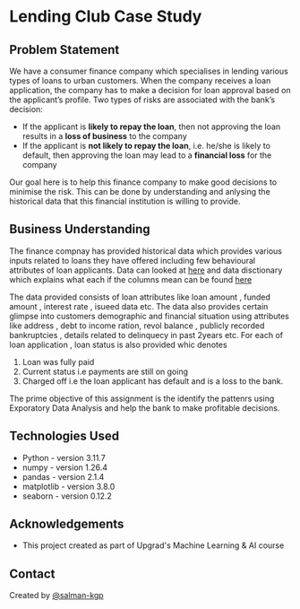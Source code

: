 # Lending Club Case Study

## Problem Statement

We have a consumer finance company which specialises in lending various types of loans to urban customers. When the company receives a loan application, the company has to make a decision for loan approval based on the applicant’s profile. Two types of risks are associated with the bank’s decision:

* If the applicant is **likely to repay the loan**, then not approving the loan results in a **loss of business** to the company
* If the applicant is **not likely to repay the loan**, i.e. he/she is likely to default, then approving the loan may lead to a **financial loss** for the company

Our goal here is to help this finance company to make good decisions to minimise the risk. This can be done by understanding and anlysing the historical data that this financial institution is willing to provide.

## Business Understanding
The finance compnay has provided historical data which provides various inputs related to loans they have offered including few behavioural attributes of loan applicants. 
Data can looked at [here](https://github.com/salman-kgp/LendingClubCaseStudy/tree/main/Data) and data disctionary which explains what each if the columns mean can be found [here](https://github.com/salman-kgp/LendingClubCaseStudy/tree/main/Data)

The data provided consists of loan attributes like loan amount , funded amount , interest rate , isueed data etc.
The data also provides certain glimpse into customers demographic and financial situation using attributes like address , debt to income ration, revol balance , publicly recorded bankruptcies , details related to delinquecy in past 2years etc.
For each of loan application , loan status is also provided whic denotes 
1. Loan was fully paid
2. Current status i.e payments are still on going
3. Charged off i.e the loan applicant has default and is a loss to the bank.

The prime objective of this assignment is the identify the pattenrs using Exporatory Data Analysis and help the bank to make profitable decisions.

## Technologies Used
- Python - version 3.11.7
- numpy - version 1.26.4
- pandas - version 2.1.4
- matplotlib - version 3.8.0
- seaborn - version 0.12.2


## Acknowledgements
- This project created as part of Upgrad's Machine Learning & AI course

## Contact
Created by [@salman-kgp](https://github.com/salman-kgp)

